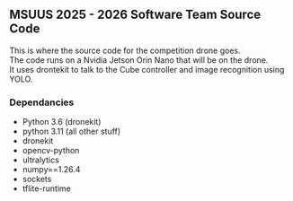MSUUS 2025 - 2026 Software Team Source Code
-------------------------

This is where the source code for the competition drone goes. <br/>
The code runs on a Nvidia Jetson Orin Nano that will be on the drone. <br/>
It uses drontekit to talk to the Cube controller and image recognition using YOLO.

### Dependancies

- Python 3.6 (dronekit)
- python 3.11 (all other stuff)
- dronekit
- opencv-python
- ultralytics
- numpy==1.26.4
- sockets
- tflite-runtime
